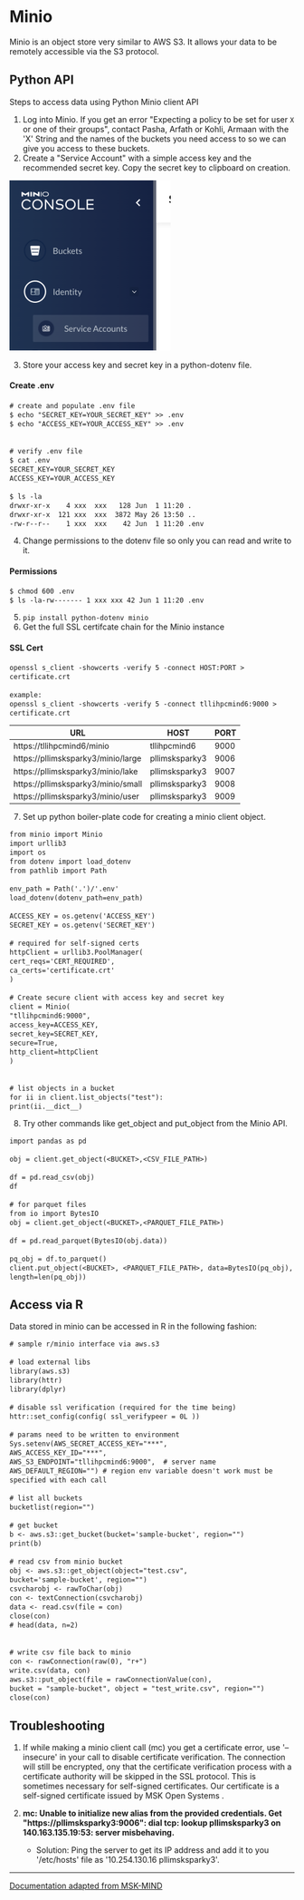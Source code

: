 # Minio

Minio is an object store very similar to AWS S3. It allows your data to be remotely accessible via the S3 protocol.

## Python API

Steps to access data using Python Minio client API

1. Log into Minio. If you get an error "Expecting a policy to be set for user `X` or one of their groups", contact Pasha, Arfath or Kohli, Armaan with the 'X' String and the names of the buckets you need access to so we can give you access to these buckets. 
2. Create a "Service Account" with a simple access key and the recommended secret key. Copy the secret key to clipboard on creation.

![](images/minio-account.png)

3. Store your access key and secret key in a python-dotenv file.
#### Create .env
```
# create and populate .env file
$ echo "SECRET_KEY=YOUR_SECRET_KEY" >> .env
$ echo "ACCESS_KEY=YOUR_ACCESS_KEY" >> .env


# verify .env file
$ cat .env
SECRET_KEY=YOUR_SECRET_KEY
ACCESS_KEY=YOUR_ACCESS_KEY

$ ls -la
drwxr-xr-x    4 xxx  xxx   128 Jun  1 11:20 .
drwxr-xr-x  121 xxx  xxx  3872 May 26 13:50 ..
-rw-r--r--    1 xxx  xxx    42 Jun  1 11:20 .env
```

4. Change permissions to the dotenv file so only you can read and write to it. 
#### Permissions
```
$ chmod 600 .env
$ ls -la-rw------- 1 xxx xxx 42 Jun 1 11:20 .env
```
5. `pip install python-dotenv minio`
6. Get the full SSL certifcate chain for the Minio instance
#### SSL Cert
```
openssl s_client -showcerts -verify 5 -connect HOST:PORT > certificate.crt

example:
openssl s_client -showcerts -verify 5 -connect tllihpcmind6:9000 > certificate.crt
```



| URL                                | HOST           | PORT |
|------------------------------------|----------------|------|
| https://tllihpcmind6/minio         | tllihpcmind6   | 9000 |
| https://pllimsksparky3/minio/large | pllimsksparky3 | 9006 |
| https://pllimsksparky3/minio/lake  | pllimsksparky3 | 9007 |
| https://pllimsksparky3/minio/small | pllimsksparky3 | 9008 |
| https://pllimsksparky3/minio/user  | pllimsksparky3 | 9009 |

7. Set up python boiler-plate code for creating a minio client object. 
```
from minio import Minio
import urllib3
import os
from dotenv import load_dotenv
from pathlib import Path

env_path = Path('.')/'.env'
load_dotenv(dotenv_path=env_path)

ACCESS_KEY = os.getenv('ACCESS_KEY')
SECRET_KEY = os.getenv('SECRET_KEY')

# required for self-signed certs
httpClient = urllib3.PoolManager(
cert_reqs='CERT_REQUIRED',
ca_certs='certificate.crt'
)

# Create secure client with access key and secret key
client = Minio(
"tllihpcmind6:9000",
access_key=ACCESS_KEY,
secret_key=SECRET_KEY,
secure=True,
http_client=httpClient
)


# list objects in a bucket
for ii in client.list_objects("test"):
print(ii.__dict__)
```

8. Try other commands like get_object and put_object from the Minio API.
```
import pandas as pd

obj = client.get_object(<BUCKET>,<CSV_FILE_PATH>)

df = pd.read_csv(obj)
df

# for parquet files
from io import BytesIO
obj = client.get_object(<BUCKET>,<PARQUET_FILE_PATH>)

df = pd.read_parquet(BytesIO(obj.data))

pq_obj = df.to_parquet()
client.put_object(<BUCKET>, <PARQUET_FILE_PATH>, data=BytesIO(pq_obj), length=len(pq_obj))
```






## Access via R

Data stored in minio can be accessed in R in the following fashion:
```
# sample r/minio interface via aws.s3

# load external libs
library(aws.s3)
library(httr)
library(dplyr)

# disable ssl verification (required for the time being)
httr::set_config(config( ssl_verifypeer = 0L ))

# params need to be written to environment
Sys.setenv(AWS_SECRET_ACCESS_KEY="***",
AWS_ACCESS_KEY_ID="***",
AWS_S3_ENDPOINT="tllihpcmind6:9000",  # server name
AWS_DEFAULT_REGION="") # region env variable doesn't work must be specified with each call

# list all buckets
bucketlist(region="")

# get bucket
b <- aws.s3::get_bucket(bucket='sample-bucket', region="")
print(b)

# read csv from minio bucket
obj <- aws.s3::get_object(object="test.csv",
bucket='sample-bucket', region="")
csvcharobj <- rawToChar(obj)  
con <- textConnection(csvcharobj)  
data <- read.csv(file = con)
close(con)
# head(data, n=2)


# write csv file back to minio
con <- rawConnection(raw(0), "r+")
write.csv(data, con)
aws.s3::put_object(file = rawConnectionValue(con),
bucket = "sample-bucket", object = "test_write.csv", region="")
close(con)
```



## Troubleshooting
1. If while making a minio client call (mc) you get a certificate error, use '–insecure' in your call to disable certificate verification. The connection will still be encrypted, ony that the certificate verification process with a certificate authority will be skipped in the SSL protocol. This is sometimes necessary for self-signed certificates. Our certificate is a self-signed certificate issued by MSK Open Systems .

2. **mc: <ERROR> Unable to initialize new alias from the provided credentials. Get "https://pllimsksparky3:9006": dial tcp: lookup pllimsksparky3 on 140.163.135.19:53: server misbehaving.**
   * Solution: Ping the server to get its IP address and add it to you '/etc/hosts' file as '10.254.130.16 pllimsksparky3'.

---
[Documentation adapted from MSK-MIND](https://mskconfluence.mskcc.org/display/MM/Minio)


